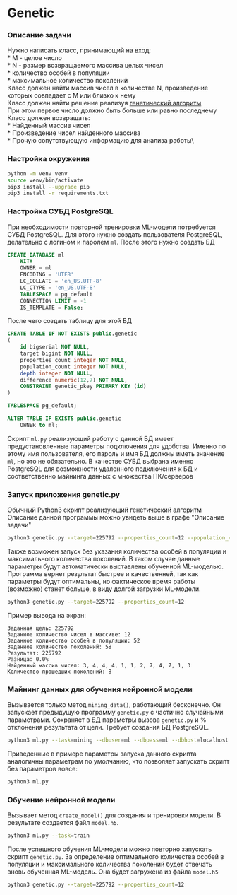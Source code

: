 # Genetic

### Описание задачи
Нужно написать класс, принимающий на вход:\
    * M - целое число\
    * N - размер возвращаемого массива целых чисел\
    * количество особей в популяции\
    * максимальное количество поколений\
Класс должен найти массив чисел в количестве N, произведение которых совпадает с M или близко к нему\
Класс должен найти решение реализуя [генетический алгоритм](https://ru.wikipedia.org/wiki/Генетический_алгоритм)\
При этом первое число должно быть больше или равно последнему\
Класс должен возвращать:\
    * Найденный массив чисел\
    * Произведение чисел найденного массива\
    * Прочую сопутствующую информацию для анализа работы\

### Настройка окружения
```bash
python -m venv venv
source venv/bin/activate
pip3 install --upgrade pip
pip3 install -r requirements.txt
```

### Настройка СУБД PostgreSQL
При необходимости повторной тренировки ML-модели потребуется СУБД PostgreSQL. Для этого нужно создать пользователя PostgreSQL, делательно с логином и паролем `ml`. После этого нужно создать БД
```sql
CREATE DATABASE ml
    WITH
    OWNER = ml
    ENCODING = 'UTF8'
    LC_COLLATE = 'en_US.UTF-8'
    LC_CTYPE = 'en_US.UTF-8'
    TABLESPACE = pg_default
    CONNECTION LIMIT = -1
    IS_TEMPLATE = False;
```

После чего создать таблицу для этой БД
```sql
CREATE TABLE IF NOT EXISTS public.genetic
(
    id bigserial NOT NULL,
    target bigint NOT NULL,
    properties_count integer NOT NULL,
    population_count integer NOT NULL,
    depth integer NOT NULL,
    difference numeric(12,7) NOT NULL,
    CONSTRAINT genetic_pkey PRIMARY KEY (id)
)

TABLESPACE pg_default;

ALTER TABLE IF EXISTS public.genetic
    OWNER to ml;
```

Скрипт `ml.py` реализующий работу с данной БД имеет предустановленные параметры подключения для удобства. Именно по этому имя пользователя, его пароль и имя БД должны иметь значение `ml`, но это не обязательно. В качестве СУБД выбрана именно PostgreSQL для возможности удаленного подключения к БД и соответственно майнинга данных с множества ПК/серверов

### Запуск приложения genetic.py
Обычный Python3 скрипт реализующий генетический алгоритм
Описание данной программы можно увидеть выше в графе "Описание задачи"
```bash
python3 genetic.py --target=225792 --properties_count=12 --population_count=100 --depth=10
```
Также возможен запуск без указания количества особей в популяции и максимального количества поколений. В таком случае данные параметры будут автоматически выставлены обученной ML-моделью. Программа вернет результат быстрее и качественней, так как параметры будут оптимальны, но фактическое время работы (возможно) станет больше, в виду долгой загрузки ML-модели.
```bash
python3 genetic.py --target=225792 --properties_count=12
```
Пример вывода на экран:
```
Заданная цель: 225792
Заданное количество чисел в массиве: 12
Заданное количество особей в популяции: 52
Заданное количество поколений: 58
Результат: 225792
Разница: 0.0%
Найденный массив чисел: 3, 4, 4, 4, 1, 1, 2, 7, 4, 7, 1, 3
Количество прошедших поколений: 8
```

### Майнинг данных для обучения нейронной модели
Вызывается только метод `mining_data()`, работающий бесконечно. Он запускает предыдущую программу `genetic.py` с частично случайными параметрами. Сохраняет в БД параметры вызова `genetic.py` и % отклонения результата от цели.
Требует создания БД PostgreSQL.
```bash
python3 ml.py --task=mining --dbuser=ml --dbpass=ml --dbhost=localhost --dbport=5432 --dbname=ml
```
Приведенные в примере параметры запуска данного скрипта аналогичны параметрам по умолчанию, что позволяет запускать скрипт без параметров вовсе:
```bash
python3 ml.py
```

### Обучение нейронной модели
Вызывает метод `create_model()` для создания и тренировки модели. В результате создается файл `model.h5`.
```bash
python3 ml.py --task=train
```
После успешного обучения ML-модели можно повторно запускать скрипт `genetic.py`. За определение оптимального количества особей в популяции и максимального количества поколений будет отвечать вновь обученная ML-модель. Она будет загружена из файла `model.h5`
```bash
python3 genetic.py --target=225792 --properties_count=12
```
